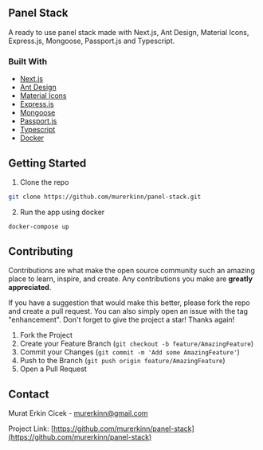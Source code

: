 <!-- ABOUT THE PROJECT -->

## Panel Stack

A ready to use panel stack made with Next.js, Ant Design, Material Icons, Express.js, Mongoose, Passport.js and Typescript.

### Built With

- [Next.js](https://nextjs.org/)
- [Ant Design](https://ant.design/)
- [Material Icons](https://mui.com/material-ui/material-icons/)
- [Express.js](https://expressjs.com/)
- [Mongoose](https://mongoosejs.com/)
- [Passport.js](https://www.passportjs.org/)
- [Typescript](https://www.typescriptlang.org/)
- [Docker](https://www.docker.com/)

## Getting Started

1. Clone the repo

```sh
git clone https://github.com/murerkinn/panel-stack.git
```

2. Run the app using docker

```sh
docker-compose up
```

<!-- CONTRIBUTING -->

## Contributing

Contributions are what make the open source community such an amazing place to learn, inspire, and create. Any contributions you make are **greatly appreciated**.

If you have a suggestion that would make this better, please fork the repo and create a pull request. You can also simply open an issue with the tag "enhancement".
Don't forget to give the project a star! Thanks again!

1. Fork the Project
2. Create your Feature Branch (`git checkout -b feature/AmazingFeature`)
3. Commit your Changes (`git commit -m 'Add some AmazingFeature'`)
4. Push to the Branch (`git push origin feature/AmazingFeature`)
5. Open a Pull Request

## Contact

Murat Erkin Cicek - murerkinn@gmail.com

Project Link: [https://github.com/murerkinn/panel-stack](https://github.com/murerkinn/panel-stack)
